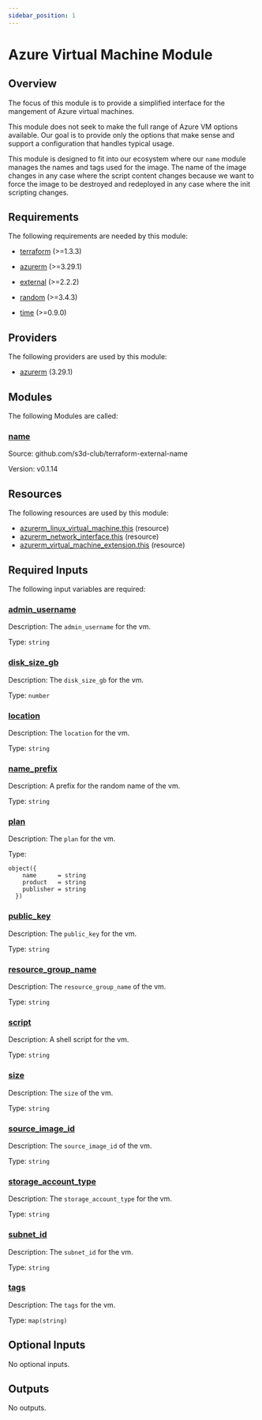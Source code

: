 ```yaml
---
sidebar_position: 1
---
```


# Azure Virtual Machine Module

## Overview
The focus of this module is to provide a simplified interface for the mangement
of Azure virtual machines.

This module does not seek to make the full range of Azure VM options available.
Our goal is to provide only the options that make sense and support a
configuration that handles typical usage.

This module is designed to fit into our ecosystem where our `name` module
manages the names and tags used for the image. The name of the image changes in
any case where the script content changes because we want to force the image to
be destroyed and redeployed in any case where the init scripting changes.

[chge]: ./CHANGES.md
[code]: ./CODE-OF-CONDUCT.md
[cont]: ./CONTRIBUTING.md
[lice]: ./LICENSE.md

## Requirements

The following requirements are needed by this module:

- <a name="requirement_terraform"></a> [terraform](#requirement\_terraform) (>=1.3.3)

- <a name="requirement_azurerm"></a> [azurerm](#requirement\_azurerm) (>=3.29.1)

- <a name="requirement_external"></a> [external](#requirement\_external) (>=2.2.2)

- <a name="requirement_random"></a> [random](#requirement\_random) (>=3.4.3)

- <a name="requirement_time"></a> [time](#requirement\_time) (>=0.9.0)

## Providers

The following providers are used by this module:

- <a name="provider_azurerm"></a> [azurerm](#provider\_azurerm) (3.29.1)

## Modules

The following Modules are called:

### <a name="module_name"></a> [name](#module\_name)

Source: github.com/s3d-club/terraform-external-name

Version: v0.1.14

## Resources

The following resources are used by this module:

- [azurerm_linux_virtual_machine.this](https://registry.terraform.io/providers/hashicorp/azurerm/latest/docs/resources/linux_virtual_machine) (resource)
- [azurerm_network_interface.this](https://registry.terraform.io/providers/hashicorp/azurerm/latest/docs/resources/network_interface) (resource)
- [azurerm_virtual_machine_extension.this](https://registry.terraform.io/providers/hashicorp/azurerm/latest/docs/resources/virtual_machine_extension) (resource)

## Required Inputs

The following input variables are required:

### <a name="input_admin_username"></a> [admin\_username](#input\_admin\_username)

Description: The `admin_username` for the vm.

Type: `string`

### <a name="input_disk_size_gb"></a> [disk\_size\_gb](#input\_disk\_size\_gb)

Description: The `disk_size_gb` for the vm.

Type: `number`

### <a name="input_location"></a> [location](#input\_location)

Description: The `location` for the vm.

Type: `string`

### <a name="input_name_prefix"></a> [name\_prefix](#input\_name\_prefix)

Description: A prefix for the random name of the vm.

Type: `string`

### <a name="input_plan"></a> [plan](#input\_plan)

Description: The `plan` for the vm.

Type:

```hcl
object({
    name      = string
    product   = string
    publisher = string
  })
```

### <a name="input_public_key"></a> [public\_key](#input\_public\_key)

Description: The `public_key` for the vm.

Type: `string`

### <a name="input_resource_group_name"></a> [resource\_group\_name](#input\_resource\_group\_name)

Description: The `resource_group_name` of the vm.

Type: `string`

### <a name="input_script"></a> [script](#input\_script)

Description: A shell script for the vm.

Type: `string`

### <a name="input_size"></a> [size](#input\_size)

Description: The `size` of the vm.

Type: `string`

### <a name="input_source_image_id"></a> [source\_image\_id](#input\_source\_image\_id)

Description: The `source_image_id` of the vm.

Type: `string`

### <a name="input_storage_account_type"></a> [storage\_account\_type](#input\_storage\_account\_type)

Description: The `storage_account_type` for the vm.

Type: `string`

### <a name="input_subnet_id"></a> [subnet\_id](#input\_subnet\_id)

Description: The `subnet_id` for the vm.

Type: `string`

### <a name="input_tags"></a> [tags](#input\_tags)

Description: The `tags` for the vm.

Type: `map(string)`

## Optional Inputs

No optional inputs.

## Outputs

No outputs.
